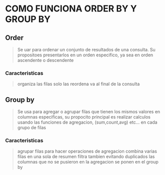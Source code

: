 
# COMO FUNCIONA ORDER BY Y GROUP BY


## Order 
>Se uar para ordenar un conjunto de resultados de una consulta. Su propositoes presentarlos en un orden especifico, ya sea en orden ascendente o descendente

### Caracteristicas
> organiza las filas
> solo las reordena
> va al final de la consulta


## Group by
>Se usa para agregar o agrupar filas que tienen los mismos valores en columnas especificas, su propocito principal es realizar calculos usando las funciones de agregacion, (sum,count,avg) etc... en cada grupo de filas

### Caracteristicas
>agrupar filas para hacer operaciones de agregacion
>combina varias filas en una sola de resumen
>filtra tambien evitando duplicados
>las columnas que no se pusieron en la agregacion se ponen en el group by

